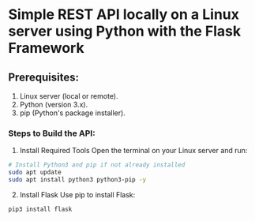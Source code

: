 # Simple REST API locally on a Linux server using Python with the Flask Framework

## Prerequisites:
1. Linux server (local or remote).
2. Python (version 3.x).
3. pip (Python's package installer).

### Steps to Build the API:

1. Install Required Tools
Open the terminal on your Linux server and run:

```bash
# Install Python3 and pip if not already installed
sudo apt update
sudo apt install python3 python3-pip -y
```

2. Install Flask
Use pip to install Flask:

```bash
pip3 install flask
```